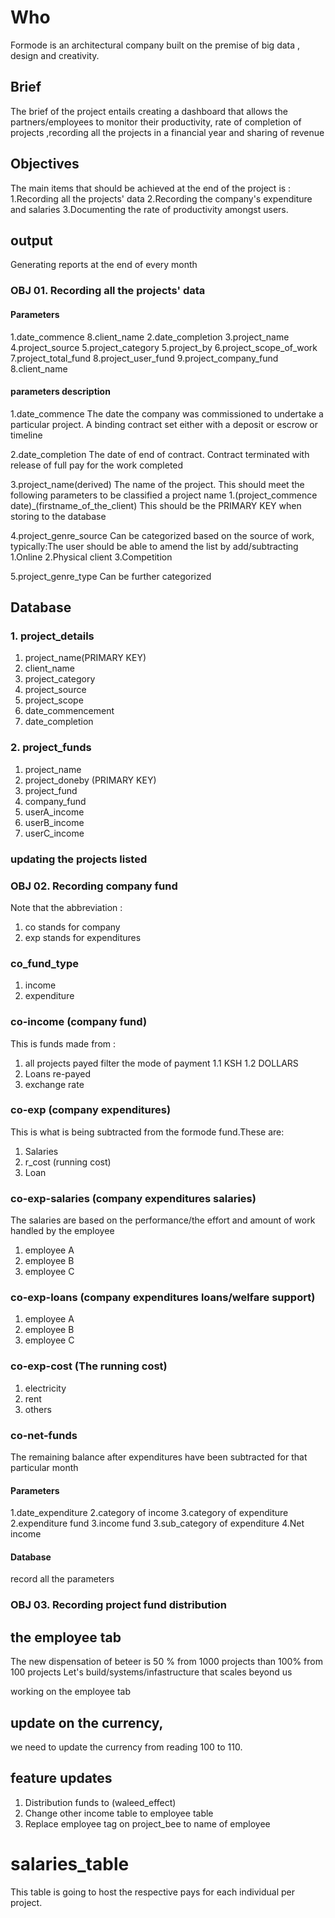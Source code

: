 # Who
Formode is an architectural company built on the premise of big data , design and creativity.

## Brief

The brief of the project entails creating a dashboard  that allows the partners/employees to monitor their productivity, 
rate of completion of projects ,recording all the projects in a financial year and sharing of revenue

## Objectives
The main items that should be achieved at the end of the project is :
1.Recording all the projects' data
2.Recording the company's expenditure and salaries
3.Documenting the rate of productivity amongst users.


## output
Generating reports at the end of every month

### OBJ 01. Recording all the projects' data
#### Parameters
1.date_commence
8.client_name
2.date_completion
3.project_name
4.project_source
5.project_category
5.project_by
6.project_scope_of_work
7.project_total_fund
8.project_user_fund
9.project_company_fund
8.client_name


#### parameters description

1.date_commence
The date the company was commissioned to undertake a particular project.
A binding contract set either with a deposit or escrow or timeline

2.date_completion
The date of end of contract. Contract terminated with release of full pay for
the work completed

3.project_name(derived)
The name of the project. This should meet the following parameters to be classified a project name
1.(project_commence date)_(firstname_of_the_client)
This should be the PRIMARY KEY when storing to the database

4.project_genre_source
Can be categorized based on the source of work, typically:The user should be able to amend the list by add/subtracting
1.Online 
2.Physical client
3.Competition

5.project_genre_type
Can be further categorized 


## Database 
### 1. project_details
1. project_name(PRIMARY KEY)
2. client_name
3. project_category
4. project_source
5. project_scope
6. date_commencement
7. date_completion

### 2. project_funds
1. project_name
2. project_doneby (PRIMARY KEY)
3. project_fund
4. company_fund
5. userA_income
6. userB_income
7. userC_income

### updating the projects listed

### OBJ 02. Recording company fund
Note that the abbreviation :
1. co stands for company
2. exp stands for expenditures

### co_fund_type
1. income
2. expenditure

### co-income (company fund)
This is funds made from :
1. all projects payed
   filter the mode of payment
   1.1 KSH
   1.2 DOLLARS
2. Loans re-payed
2. exchange rate

### co-exp (company expenditures)
This is what is being subtracted from the formode fund.These are:
1. Salaries
2. r_cost (running cost)
3. Loan

### co-exp-salaries (company expenditures salaries)
The salaries are based on the performance/the effort and amount of work handled by the employee
1. employee A
2. employee B
3. employee C

### co-exp-loans (company expenditures loans/welfare support)
1. employee A
2. employee B
3. employee C

### co-exp-cost (The running cost)
1. electricity
2. rent
3. others


### co-net-funds
The remaining balance after expenditures have been subtracted
for that particular month

#### Parameters
1.date_expenditure
2.category of income
3.category of expenditure
2.expenditure fund
3.income fund
3.sub_category of expenditure
4.Net income

#### Database
record all the parameters




### OBJ 03. Recording project fund distribution


## the employee tab
The new dispensation of beteer is 50 % from 1000 projects than 100% from 100 projects
Let's build/systems/infastructure that scales beyond us

working on the employee tab


## update on the currency,
 we need to update the currency from reading 100 to 110.
 


 ## feature updates
 1. Distribution funds  to (waleed_effect)
 2. Change other income table to employee table
 3. Replace employee tag on project_bee to name of employee

 # salaries_table
 This table is going to host the respective pays for each individual per project.
 


